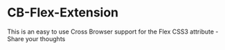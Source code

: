 # CB-Flex-Extension
This is an easy to use Cross Browser support for the Flex CSS3 attribute - Share your thoughts
